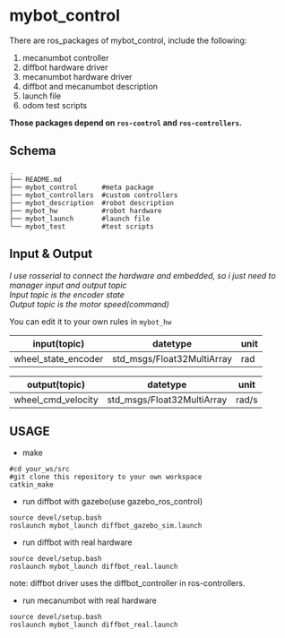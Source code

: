 # mybot_control

There are ros_packages of mybot_control, include the following:
1. mecanumbot controller
2. diffbot hardware driver
3. mecanumbot hardware driver
4. diffbot and mecanumbot description
5. launch file
6. odom test scripts

**Those packages depend on `ros-control` and `ros-controllers`.**

## Schema

```
.
├── README.md
├── mybot_control      #meta package
├── mybot_controllers  #custom controllers
├── mybot_description  #robot description
├── mybot_hw           #robot hardware
├── mybot_launch       #launch file
└── mybot_test         #test scripts
```

## Input & Output 

_I use rosserial to connect the hardware and embedded, so i just need to manager input and output topic_  
_Input topic is the encoder state_  
_Output topic is the motor speed(command)_  

You can edit it to your own rules in `mybot_hw`

input(topic) | datetype | unit
---- | ---- | ----
wheel_state_encoder | std_msgs/Float32MultiArray | rad

output(topic) | datetype | unit
---- | ---- | ----
wheel_cmd_velocity | std_msgs/Float32MultiArray | rad/s


## USAGE
- make
```
#cd your_ws/src
#git clone this repository to your own workspace
catkin_make
```

- run diffbot with gazebo(use gazebo_ros_control)
```
source devel/setup.bash
roslaunch mybot_launch diffbot_gazebo_sim.launch
```

- run diffbot with real hardware
```
source devel/setup.bash
roslaunch mybot_launch diffbot_real.launch
```
note: diffbot driver uses the diffbot_controller in ros-controllers.

- run mecanumbot with real hardware
```
source devel/setup.bash
roslaunch mybot_launch diffbot_real.launch
```
